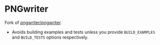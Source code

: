 # PNGwriter

Fork of [pngwriter/pngwriter](https://github.com/pngwriter/pngwriter).

- Avoids building examples and tests unless you provide `BUILD_EXAMPLES` and `BUILD_TESTS` options respectively.
